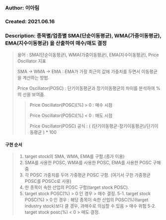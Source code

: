 ###    Author: 이아림                           
###    Created: 2021.06.16
###    Description: 종목별/업종별 SMA(단순이동평균), WMA(가중이동평균), EMA(지수이동평균) 을 산출하여 매수/매도 결정
> 용어 : SMA(단순이동평균), WMA(가중이동평균), EMA(지수이동평균), Price Oscillator 지표 
> 
> SMA -> WMA -> EMA : EMA가 가장 최근의 값에 가중치를 두면서 이동평균을 계산하는 방법.
> 
> Price Oscillator(POSC) : 단기이동평균과 장기이동평균의 차이를 분석하여 %의 선을 보여줌.
> 
>> Price Oscillator(POSC)[%] > 0 : 매수 시점 
>> 
>> Price Oscillator(POSC)[%] < 0 : 매도 시점 
>> 
>> Price Oscillator(POSC) 공식 : ( (단기이동평균-장기이동평균)/단기이동평균 ) * 100 
#### 구현 순서
> 1. target stock의 SMA, WMA, EMA를 구함.(종가 이용)
> 2. SMA를 사용한 POSC, WMA를 사용한 POSC, EMA를 사용한 POSC 구해줌 
> 3. 각 POSC 가중치를 두어 가중평균 POSC 구함. (여기서 구한 가중평균 POSC를 POSCc로 사용)
> 4. 한 종목이 속한 산업의 POSC 구함(target stock POSC). 
> 5. target stock POSC(%) > 0 인 경우 > 매수 결정. 
> 5-1. target stock POSC(%) > 0 인 경우 : 해당 종목이 속한 산업의 POSC(%)(target industry stock)보다 클 경우, 과매수로 의심할 수 있음 > 매수 위험
> 5-2. target stock posc(%) < 0 > 매도 결정.
